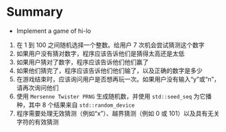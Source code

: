 # Summary
- Implement a game of hi-lo
1. 在 1 到 100 之间随机选择一个整数。给用户 7 次机会尝试猜测这个数字
2. 如果用户没有猜对数字，程序应该告诉他们是猜得太高还是太低
3. 如果用户猜对了数字，程序应该告诉他们他们赢了
4. 如果他们猜完了，程序应该告诉他们他们输了，以及正确的数字是多少
5. 在游戏结束时，应该询问用户是否想再玩一次。如果用户没有输入“y”或“n”，请再次询问他们
6. 使用 `Mersenne Twister PRNG` 生成随机数，并使用 `std::seed_seq` 为它播种，其中 8 个结果来自 `std::random_device`
7. 程序需要处理无效猜测（例如“x”）、越界猜测（例如 0 或 101）以及具有无关字符的有效猜测